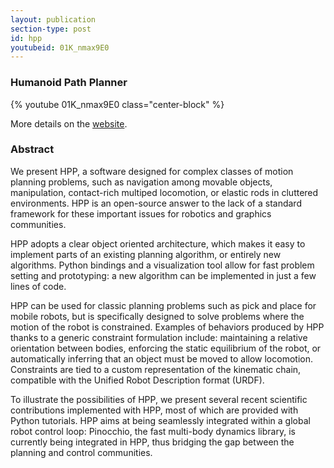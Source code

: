 ```yaml
---
layout: publication
section-type: post
id: hpp
youtubeid: 01K_nmax9E0
---
```


### Humanoid Path Planner

{% youtube 01K_nmax9E0 class="center-block" %}

More details on the [website](https://humanoid-path-planner.github.io/hpp-doc/index.html).

### Abstract

We present HPP, a software designed for complex classes of motion planning problems,
such as navigation among movable objects, manipulation, contact-rich multiped locomotion, or elastic rods in cluttered environments.
HPP is an open-source answer to the lack of a standard framework for these important issues for robotics and graphics communities.

HPP adopts a clear object oriented architecture,
which makes it easy to implement parts of an existing planning algorithm,
or entirely new algorithms.
Python bindings and a visualization tool allow for fast problem setting and prototyping:
a new algorithm can be implemented in just a few lines of code.

HPP can be used for classic planning problems such as pick and place for mobile robots,
but is specifically designed to solve problems where the motion of the robot is constrained.
Examples of behaviors produced by HPP thanks to a generic constraint formulation include:
maintaining a relative orientation between bodies,
enforcing the static equilibrium of the robot,
or automatically inferring that an object must be moved to allow locomotion.
Constraints are tied to a custom representation of the kinematic chain,
compatible with the Unified Robot Description format (URDF).

To illustrate the possibilities of HPP,
we present several recent scientific contributions implemented with HPP,
most of which are provided with Python tutorials.
HPP aims at being seamlessly integrated within a global robot control loop:
Pinocchio, the fast multi-body dynamics library, is currently being integrated in HPP,
thus bridging the gap between the planning and control communities.	

